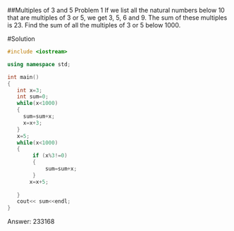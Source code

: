 ##Multiples of 3 and 5
Problem 1
If we list all the natural numbers below 10 that are multiples of 3 or 5, we get 3, 5, 6 and 9. The sum of these multiples is 23.
Find the sum of all the multiples of 3 or 5 below 1000.

#Solution
```c++
#include <iostream>

using namespace std;

int main()
{
   int x=3;
   int sum=0;
   while(x<1000)
   {
     sum=sum+x;
     x=x+3;
   }
   x=5;
   while(x<1000)
   {
        if (x%3!=0)
        {
            sum=sum+x;     
        }
       x=x+5;
       
   }
   cout<< sum<<endl;
}
```
Answer: 	233168
